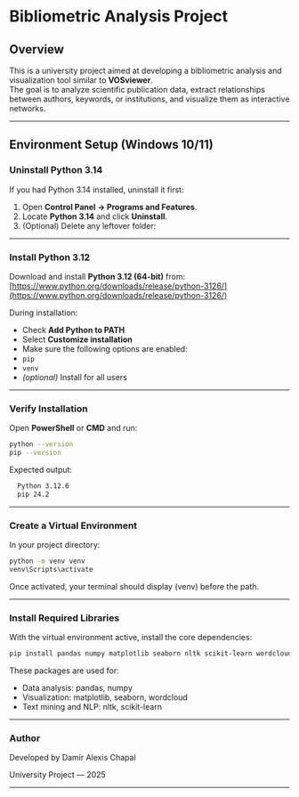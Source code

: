 # Bibliometric Analysis Project

## Overview
This is a university project aimed at developing a bibliometric analysis and visualization tool similar to **VOSviewer**.  
The goal is to analyze scientific publication data, extract relationships between authors, keywords, or institutions, and visualize them as interactive networks.

---

## Environment Setup (Windows 10/11)

### Uninstall Python 3.14
If you had Python 3.14 installed, uninstall it first:

1. Open **Control Panel → Programs and Features**.
2. Locate **Python 3.14** and click **Uninstall**.
3. (Optional) Delete any leftover folder:


---

### Install Python 3.12
Download and install **Python 3.12 (64-bit)** from:
 [https://www.python.org/downloads/release/python-3126/](https://www.python.org/downloads/release/python-3126/)

During installation:
- Check **Add Python to PATH**
- Select **Customize installation**
- Make sure the following options are enabled:
- `pip`
- `venv`
- *(optional)* Install for all users

---

### Verify Installation
Open **PowerShell** or **CMD** and run:

```bash
python --version
pip --version
```
Expected output:
```bash
  Python 3.12.6
  pip 24.2
```
---

### Create a Virtual Environment
  In your project directory:
  ```bash
  python -m venv venv
  venv\Scripts\activate
  ```
Once activated, your terminal should display (venv) before the path.

---

### Install Required Libraries
With the virtual environment active, install the core dependencies:
  ```bash
  pip install pandas numpy matplotlib seaborn nltk scikit-learn wordcloud
  ```
These packages are used for:

- Data analysis: pandas, numpy
- Visualization: matplotlib, seaborn, wordcloud
- Text mining and NLP: nltk, scikit-learn

---
### Author

Developed by Damir Alexis Chapal

University Project — 2025

---
